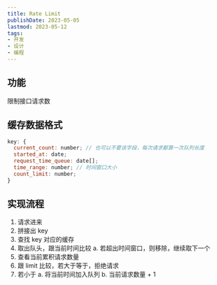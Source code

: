 ```yaml
---
title: Rate Limit
publishDate: 2023-05-05
lastmod: 2023-05-12
tags:
- 开发
- 设计
- 编程
---
```


## 功能

限制接口请求数

## 缓存数据格式

```JavaScript
key: {
  current_count: number; // 也可以不要该字段，每次请求都算一次队列长度
  started_at: date;
  request_time_queue: date[];
  time_range: number; // 时间窗口大小
  count_limit: number;
}
```

## 实现流程

1. 请求进来
2. 拼接出 key
3. 查找 key 对应的缓存
4. 取出队头，跟当前时间比较
    a. 若超出时间窗口，则移除，继续取下一个
1. 查看当前累积请求数量
2. 跟 limit 比较，若大于等于，拒绝请求
3. 若小于
    a. 将当前时间加入队列
    b. 当前请求数量 + 1
